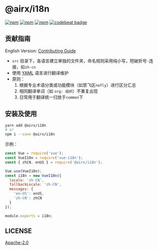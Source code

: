 # @airx/i18n

[![npm](https://img.shields.io/npm/v/@airx/i18n.svg?style=plastic)](https://npmjs.org/package/@airx/i18n) [![npm](https://img.shields.io/npm/dm/@airx/i18n.svg?style=plastic)](https://npmjs.org/package/@airx/i18n) [![npm](https://img.shields.io/npm/dt/@airx/i18n.svg?style=plastic)](https://npmjs.org/package/@airx/i18n) [![codebeat badge](https://codebeat.co/badges/d5ecdf05-a337-43f5-81bb-fe42aa110556)](https://codebeat.co/projects/github-com-airdwing-airx-i18n-master)

## 贡献指南

English Version: [Contributing Guide](./.github/CONTRIBUTING.md)

- `src` 目录下，各语言建立单独的文件夹，命名规则采用纯小写，短破折号`-`连接，如`zh-cn`
- 使用 [YAML](http://www.yaml.org/) 语言进行翻译维护
- 原则：
  1. 根据专业术语分类或功能模块（如禁飞区`nofly`）进行区分汇总
  2. 相同翻译单词（如 `org: 组织`）不重复出现
  3. 日常用于翻译统一归放于`common`下

## 安装及使用

```bash
yarn add @airx/i18n
# or
npm i --save @airx/i18n
```

示例：

```js
const Vue = require('vue');
const VueI18n = require('vue-i18n');
const { zhCN, enUS } = require('@airx/i18n');

Vue.use(VueI18n);
const i18n = new VueI18n({
  locale: 'zh-CN',
  fallbackLocale: 'zh-CN',
  messages: {
    'en-US': enUS,
    'zh-CN': zhCN
  }
});

module.exports = i18n;
```

## LICENSE

[Apache-2.0](./LICENSE)
